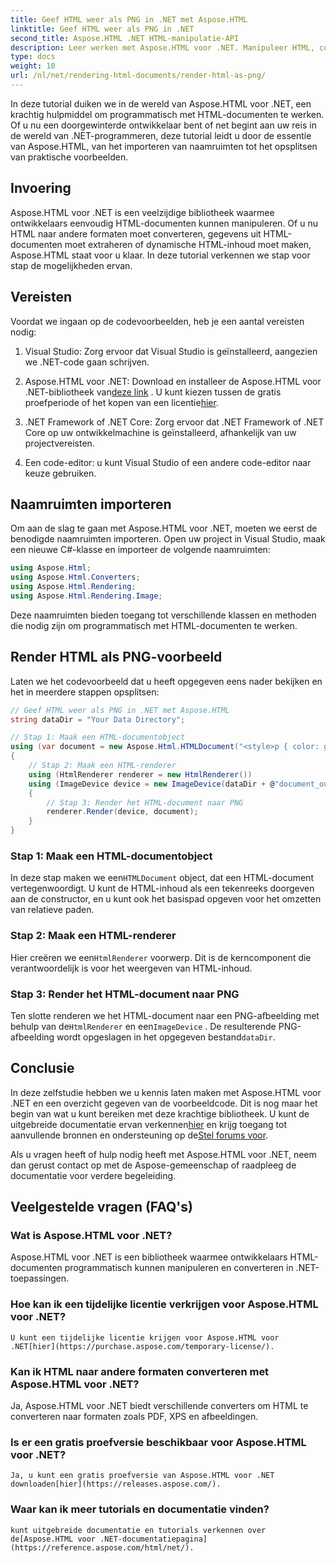 ```yaml
---
title: Geef HTML weer als PNG in .NET met Aspose.HTML
linktitle: Geef HTML weer als PNG in .NET
second_title: Aspose.HTML .NET HTML-manipulatie-API
description: Leer werken met Aspose.HTML voor .NET. Manipuleer HTML, converteer naar verschillende formaten en meer. Duik in deze uitgebreide tutorial!
type: docs
weight: 10
url: /nl/net/rendering-html-documents/render-html-as-png/
---
```


In deze tutorial duiken we in de wereld van Aspose.HTML voor .NET, een krachtig hulpmiddel om programmatisch met HTML-documenten te werken. Of u nu een doorgewinterde ontwikkelaar bent of net begint aan uw reis in de wereld van .NET-programmeren, deze tutorial leidt u door de essentie van Aspose.HTML, van het importeren van naamruimten tot het opsplitsen van praktische voorbeelden.

## Invoering

Aspose.HTML voor .NET is een veelzijdige bibliotheek waarmee ontwikkelaars eenvoudig HTML-documenten kunnen manipuleren. Of u nu HTML naar andere formaten moet converteren, gegevens uit HTML-documenten moet extraheren of dynamische HTML-inhoud moet maken, Aspose.HTML staat voor u klaar. In deze tutorial verkennen we stap voor stap de mogelijkheden ervan.

## Vereisten

Voordat we ingaan op de codevoorbeelden, heb je een aantal vereisten nodig:

1. Visual Studio: Zorg ervoor dat Visual Studio is geïnstalleerd, aangezien we .NET-code gaan schrijven.

2.  Aspose.HTML voor .NET: Download en installeer de Aspose.HTML voor .NET-bibliotheek van[deze link](https://releases.aspose.com/html/net/) . U kunt kiezen tussen de gratis proefperiode of het kopen van een licentie[hier](https://purchase.aspose.com/buy).

3. .NET Framework of .NET Core: Zorg ervoor dat .NET Framework of .NET Core op uw ontwikkelmachine is geïnstalleerd, afhankelijk van uw projectvereisten.

4. Een code-editor: u kunt Visual Studio of een andere code-editor naar keuze gebruiken.

## Naamruimten importeren

Om aan de slag te gaan met Aspose.HTML voor .NET, moeten we eerst de benodigde naamruimten importeren. Open uw project in Visual Studio, maak een nieuwe C#-klasse en importeer de volgende naamruimten:

```csharp
using Aspose.Html;
using Aspose.Html.Converters;
using Aspose.Html.Rendering;
using Aspose.Html.Rendering.Image;
```

Deze naamruimten bieden toegang tot verschillende klassen en methoden die nodig zijn om programmatisch met HTML-documenten te werken.

## Render HTML als PNG-voorbeeld

Laten we het codevoorbeeld dat u heeft opgegeven eens nader bekijken en het in meerdere stappen opsplitsen:

```csharp
// Geef HTML weer als PNG in .NET met Aspose.HTML
string dataDir = "Your Data Directory";

// Stap 1: Maak een HTML-documentobject
using (var document = new Aspose.Html.HTMLDocument("<style>p { color: green; }</style><p>my first paragraph</p>", @"c:\work\"))
{
    // Stap 2: Maak een HTML-renderer
    using (HtmlRenderer renderer = new HtmlRenderer())
    using (ImageDevice device = new ImageDevice(dataDir + @"document_out.png"))
    {
        // Stap 3: Render het HTML-document naar PNG
        renderer.Render(device, document);
    }
}
```

### Stap 1: Maak een HTML-documentobject

 In deze stap maken we een`HTMLDocument` object, dat een HTML-document vertegenwoordigt. U kunt de HTML-inhoud als een tekenreeks doorgeven aan de constructor, en u kunt ook het basispad opgeven voor het omzetten van relatieve paden.

### Stap 2: Maak een HTML-renderer

 Hier creëren we een`HtmlRenderer` voorwerp. Dit is de kerncomponent die verantwoordelijk is voor het weergeven van HTML-inhoud. 

### Stap 3: Render het HTML-document naar PNG

 Ten slotte renderen we het HTML-document naar een PNG-afbeelding met behulp van de`HtmlRenderer` en een`ImageDevice` . De resulterende PNG-afbeelding wordt opgeslagen in het opgegeven bestand`dataDir`.

## Conclusie

In deze zelfstudie hebben we u kennis laten maken met Aspose.HTML voor .NET en een overzicht gegeven van de voorbeeldcode. Dit is nog maar het begin van wat u kunt bereiken met deze krachtige bibliotheek. U kunt de uitgebreide documentatie ervan verkennen[hier](https://reference.aspose.com/html/net/) en krijg toegang tot aanvullende bronnen en ondersteuning op de[Stel forums voor](https://forum.aspose.com/).

Als u vragen heeft of hulp nodig heeft met Aspose.HTML voor .NET, neem dan gerust contact op met de Aspose-gemeenschap of raadpleeg de documentatie voor verdere begeleiding.

## Veelgestelde vragen (FAQ's)

### Wat is Aspose.HTML voor .NET?
   Aspose.HTML voor .NET is een bibliotheek waarmee ontwikkelaars HTML-documenten programmatisch kunnen manipuleren en converteren in .NET-toepassingen.

### Hoe kan ik een tijdelijke licentie verkrijgen voor Aspose.HTML voor .NET?
    U kunt een tijdelijke licentie krijgen voor Aspose.HTML voor .NET[hier](https://purchase.aspose.com/temporary-license/).

### Kan ik HTML naar andere formaten converteren met Aspose.HTML voor .NET?
   Ja, Aspose.HTML voor .NET biedt verschillende converters om HTML te converteren naar formaten zoals PDF, XPS en afbeeldingen.

### Is er een gratis proefversie beschikbaar voor Aspose.HTML voor .NET?
    Ja, u kunt een gratis proefversie van Aspose.HTML voor .NET downloaden[hier](https://releases.aspose.com/).

### Waar kan ik meer tutorials en documentatie vinden?
    kunt uitgebreide documentatie en tutorials verkennen over de[Aspose.HTML voor .NET-documentatiepagina](https://reference.aspose.com/html/net/).
